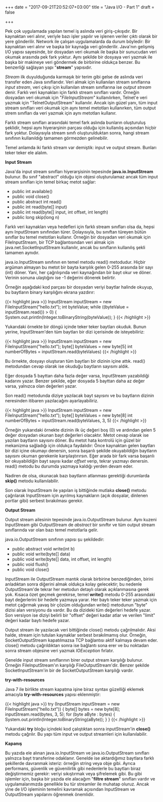 +++
date = "2017-09-21T20:52:07+03:00"
title = "Java I/O - Part 1"
draft = false

+++

Pek çok uygulamada yapılan temel iş aslında veri giriş-çıkışıdır. Bir kaynaktan veri alınır, veriyle bazı işler yapılır ve işlenen veriler çıktı olarak bir yere gönderilir. Network ile çalışan uygulamalarda da durum böyledir: Bir kaynaktan veri alınır ve başka bir kaynağa veri gönderilir. Java'nın gelişmiş I/O yapısı sayesinde, bir dosyadan veri okumak ile başka bir sunucudan veri okumak arasında pek fark yoktur. Aynı şekilde bir dosyaya veri yazmak ile başka bir makineye veri göndermek de birbirine oldukça benzer. Bu benzerliği sağlayan yapı "**stream**" yapısıdır.

_Stream_ ilk duyulduğunda karmaşık bir terim gibi gelse de aslında veri transfer eden Java sınıflarıdır. Veri almak için kullanılan stream sınıflarına _input stream_, veri çıkışı için kullanılan stream sınıflarına ise _output stream_ denir. Farklı veri kaynakları için farklı stream sınıfları vardır. Örneğin dosyadan veri okumak için "_FileInputStream_" kullanılırken, Telnet'e veri yazmak için "TelnetOutputStream" kullanılır. Ancak işin güzel yanı, tüm input stream sınıfları veri okumak için aynı temel metotları kullanırken, tüm output strem sınıfları da veri yazmak için aynı metotları kullanır.

Farklı stream sınıfları arasındaki temel fark aslında bunların oluşturuluş şeklidir, hepsi aynı hiyerarşinin parçası olduğu için kullanılış açısından hiçbir fark yoktur. Dolayısıyla stream sınıfı oluşturulduktan sonra, hangi stream sınıfının kullanıldığı tamamen görmezden gelinebilir. 

Temel anlamda iki farklı stream var demiştik: input ve output stream. Bunları teker teker ele alalım.

**Input Stream**

Java'da input stream sınıfları hiyerarşisinin tepesinde **java.io.InputStream** bulunur. Bu sınıf "abstract" olduğu için objesi oluşturulamaz ancak tüm input stream sınıfları için temel birkaç metot sağlar:

* public int available()
* public void close()
* public abstract int read()
* public int read(byte[] input)
* public int read(byte[] input, int offset, int length)
* public long skip(long n)

Farklı veri kaynakları veya hedefleri için farklı stream sınıfları olsa da, hepsi aynı InputStream sınıfından türer. Dolayısıyla, bu sınıftan türeyen bütün sınıflar bu temel metotları kullanır. Örneğin bir dosyadan veri okumak için FileInputStream, bir TCP bağlantısından veri almak için java.net.SocketInputStream kullanılır, ancak bu sınıfların kullanılış şekli tamamen aynıdır.

java.io.InputStream sınıfının en temel metodu read() metodudur. Hiçbir argüman almayan bu metot bir bayta karşılık gelen 0-255 arasında bir sayı (int) döner. Yani, her çağrılışında veri kaynağından bir bayt okur ve döner. Verinin sonuna ulaştığını ise -1 değerini dönerek belirtir. 

Örneğin aşağıdaki kod parçası bir dosyadan veriyi baytlar halinde okuyup, bu baytların binary karşılığını ekrana yazdırır:

{{< highlight java >}}
InputStream inputStream = new FileInputStream("hello.txt");
int byteValue;
while ((byteValue = inputStream.read()) > 0) {
    System.out.println(Integer.toBinaryString(byteValue));
}
{{< /highlight >}}

Yukarıdaki örnekte bir döngü içinde teker teker baytları okuduk. Bunun yerine, InputStream'den tüm baytları bir dizi içerisinde de isteyebiliriz:

{{< highlight java >}}
InputStream inputStream = new FileInputStream("hello.txt");
byte[] byteValues = new byte[5]
int numberOfBytes = inputStream.read(byteValues)
{{< /highlight >}}

Bu örnekte, dosyayı oluşturan tüm baytları bir dizinin içine attık. read() metodundan cevap olarak ise okuduğu baytların sayısını aldık. 

Eğer dosyada 5 bayttan daha fazla değer varsa, InputStream yazabildiği kadarını yazar. Benzer şekilde, eğer dosyada 5 bayttan daha az değer varsa, yalnızca olan değerleri yazar. 

Son read() metodunda diziye yazılacak bayt sayısını ve bu baytların dizinin neresinden itibaren yazılacağını ayarlayabiliriz.

{{< highlight java >}}
InputStream inputStream = new FileInputStream("hello.txt");
byte[] byteValues = new byte[8]
int numberOfBytes = inputStream.read(byteValues, 3, 5)
{{< /highlight >}}

Örneğin yukarıdaki örnekte dizinin ilk üç değeri boş (0) ve ardından gelen 5 değer dosyadan okunan bayt değerleri olacaktır. Metot cevap olarak ise yazılan baytların sayısını döner. Bu metot hata kontrolü için güzel bir mekanizma sağladığı için oldukça faydalıdır: Önce kaynaktan gelen baytları bir dizi içine okumayı denersin, sonra başarılı şekilde okuyabildiğin baytların sayısını okuman gerekenle karşılaştırırsın. Eğer arada bir fark varsa başarılı bir okuyabildiğin bayt sayısı kadar _offset_ verip, tekrar yazmayı denersin. read() metodu bu durumda yazmaya kaldığı yerden devam eder.

Nadiren de olsa, okunacak bazı baytların atlanması gerektiği durumlarda **skip()** metodu kullanılabilir. 

Son olarak InputStream ile yapılan iş bittiğinde mutlaka **close()** metodu çağrılarak InputStream için ayrılmış kaynakların (açık dosyalar, dinlenen portlar gibi) serbest bırakılması gerekir.

**Output Stream**

Output stream ailesinin tepesinde java.io.OutputStream bulunur. Aynı kuzeni InputStream gibi OutputStream de _abstract_ bir sınıftır ve tüm output stream sınıflarında var olan bazı temel metotlarla gelir.

java.io.OutputStream sınıfının yapısı şu şekildedir: 

* public abstract void write(int b)
* public void write(byte[] data)
* public void write(byte[] data, int offset, int length)
* public void flush()
* public void close()

InputStream ile OutputStream mantık olarak birbirine benzediğinden, birini anladıktan sonra diğerini almak oldukça kolay gelecektir; bu nedenle OutputStream'de tekrar her metodun detaylı olarak açıklanmasına gerek yok. Kısaca özet geçmek gerekirse, temel **write()** metodu 0-255 arasındaki bayt değerlerini bir hedefe yazmaya yarar. Her baytı teker teker yazmak için metot çağırmak yavaş bir çözüm olduğundan write() metodunun "byte" dizisi alan versiyonu da vardır. Bu da dizideki tüm değerleri hedefe yazar. Son versiyon ise diziyi belirli bir "offset" değeri kadar atlar ve verilen "limit" değeri kadar baytı hedefe yazar. 

Output stream ile yazılacak veri bittiğinde close() metodu çağrılmalıdır. Aksi halde, stream için tutulan kaynaklar serbest bırakılmamış olur. Örneğin, SocketOutputStream kapatılmazsa TCP bağlantısı aktif kalmaya devam eder. close() metodu çağrıldıktan sonra ise bağlantı sona erer ve bu noktadan sonra stream objesine veri yazmak _IOException_ fırlatır.

Genelde input stream sınıflarının birer output stream karşılığı bulunur. Örneğin FileInputStream'ın karşılığı FileOutputStream'dir. Benzer şekilde SocketInputStream'in bir de SocketOutputStream karşılığı vardır.

**try-with-resources**

Java 7 ile birlikte stream kapatma işine biraz syntax güzelliği eklemek amacıyla **try-with-resources** yapısı eklenmiştir:

{{< highlight java >}}
try (InputStream inputStream = new FileInputStream("hello.txt")) {
    byte[] bytes = new byte[8];
    inputStream.read(bytes, 3, 5);
    for (byte aByte : bytes) {
        System.out.println(Integer.toBinaryString(aByte));
    }
}
{{< /highlight >}}

Yukarıdaki **try** bloğu içindeki kod çalıştıktan sonra inputStream'in **close()** metodu çağrılır. Bu yapı tüm input ve output streamleri için kullanılabilir.

**Kapanış**

Bu yazıda ele alınan java.io.InputStream ve java.io.OutputStream sınıfları yalnızca bayt transferine odaklanır. Genelde ise aktardığımız baytlara farklı şekillerde davranmak isteriz: örneğin string veya obje gibi. Ayrıca performans, güvenlik ve güvenilirlik gibi nedenlerle bu baytları biraz değiştirmemiz gerekir: veriyi sıkıştırmak veya şifrelemek gibi. Bu gibi işlemler için, başka bir yazıda ele alacağım "**filtre stream**" sınıfları vardır ve uygulamalarımızda genellikle bu tür streamler ile muhatap oluruz. Ancak yine de I/O işleminin temelini kavramak açısından InputStream ve OutputStream yapılarını öğrenmek önemlidir. 
